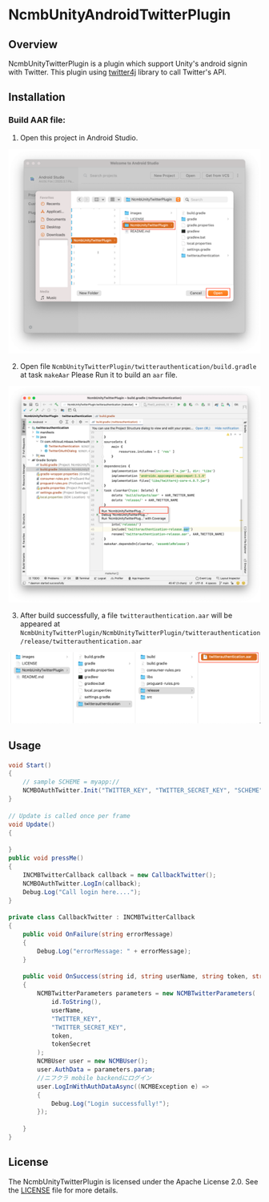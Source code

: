 # NcmbUnityAndroidTwitterPlugin

## Overview
NcmbUnityTwitterPlugin is a plugin which support Unity's android signin with Twitter.
This plugin using [twitter4j](https://twitter4j.org/en/index.html) library to call Twitter's API.

## Installation

### Build AAR file:

1. Open this project in Android Studio.
<img src="images/img_0001.png" width = "640" />

2. Open file `NcmbUnityTwitterPlugin/twitterauthentication/build.gradle` at task `makeAar` Please Run it to build an `aar` file.
<img src="images/img_0002.png" width = "640" />

3. After build successfully, a file `twitterauthentication.aar` will be appeared at `NcmbUnityTwitterPlugin/NcmbUnityTwitterPlugin/twitterauthentication/release/twitterauthentication.aar`
<img src="images/img_0003.png" width = "640" />

## Usage

```C#
void Start()
{
    // sample SCHEME = myapp://
    NCMBOAuthTwitter.Init("TWITTER_KEY", "TWITTER_SECRET_KEY", "SCHEME");
}

// Update is called once per frame
void Update()
{

}
public void pressMe()
{
    INCMBTwitterCallback callback = new CallbackTwitter();
    NCMBOAuthTwitter.LogIn(callback);
    Debug.Log("Call login here....");
}

private class CallbackTwitter : INCMBTwitterCallback
{
    public void OnFailure(string errorMessage)
    {
        Debug.Log("errorMessage: " + errorMessage);
    }

    public void OnSuccess(string id, string userName, string token, string tokenSecret)
    {
        NCMBTwitterParameters parameters = new NCMBTwitterParameters(
            id.ToString(),
            userName,
            "TWITTER_KEY",
            "TWITTER_SECRET_KEY",
            token,
            tokenSecret
        );
        NCMBUser user = new NCMBUser();
        user.AuthData = parameters.param;
        //ニフクラ mobile backendにログイン
        user.LogInWithAuthDataAsync((NCMBException e) =>
        {
            Debug.Log("Login successfully!");
        });
        
    }
}

```

## License

The NcmbUnityTwitterPlugin is licensed under the Apache License 2.0. See the [LICENSE](LICENSE) file for more details.
